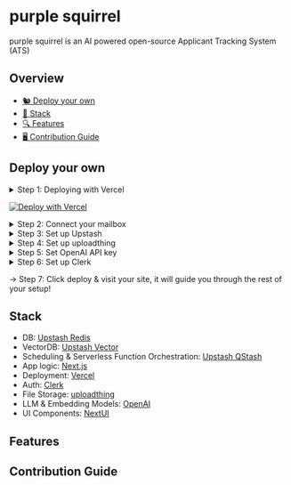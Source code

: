 # purple squirrel
purple squirrel is an AI powered open-source Applicant Tracking System (ATS)

## Overview
- [🐿️ Deploy your own](#deploy-your-own)
- [🥞 Stack](#stack)
- [🔍 Features](#features)
- [🖥️ Contribution Guide](#contribution-guide)

## Deploy your own
<details>
  <summary>Step 1: Deploying with Vercel</summary>

  1. Click the button below.
  2. Connect your GitHub account & create a Git repository as described.
  3. Fill the environment variables as described in the next steps.
</details>

[![Deploy with Vercel](https://vercel.com/button)](https://vercel.com/new/clone?repository-url=https%3A%2F%2Fgithub.com%2Fyunusemreozdemir%2Fpurple-squirrel&env=UPSTASH_REDIS_REST_URL,UPSTASH_REDIS_REST_TOKEN,UPSTASH_VECTOR_REST_URL,UPSTASH_VECTOR_REST_TOKEN,QSTASH_URL,QSTASH_TOKEN,IMAP_USERNAME,IMAP_PASSWORD,IMAP_HOST,IMAP_PORT,UPLOADTHING_SECRET,UPLOADTHING_APP_ID,NEXT_PUBLIC_CLERK_PUBLISHABLE_KEY,CLERK_SECRET_KEY,NEXT_PUBLIC_CLERK_SIGN_IN_URL,NEXT_PUBLIC_CLERK_SIGN_UP_URL,OPENAI_API_KEY,BASIC_AUTH_PASSWORD)

<details>
  <summary>Step 2: Connect your mailbox</summary>

  **Note:** This tutorial will be based on Gmail, but you can set up an IMAP connection with any other provider.
  1. Complete the following steps described in [this tutorial](https://support.google.com/a/answer/9003945#imap_gmail&zippy=%2Cstep-turn-on-imap-in-gmail%2Cstep-create-and-use-app-passwords%2Cstep-turn-on-less-secure-apps).
     * Turn on Less secure apps.
     * Create and use App Passwords.
     * Turn on IMAP in Gmail.
  2. Fill the following environment variables in Vercel:
     * IMAP_USERNAME: Your mail address
     * IMAP_PASSWORD: App Password you generated
     * IMAP_HOST: imap.gmail.com
     * IMAP_PORT: 993
</details>

<details>
  <summary>Step 3: Set up Upstash</summary>

  1. Open an Upstash account.
  2. Switch to [Redis tab in Console](https://console.upstash.com/redis).
  3. Click Create database.
  4. Think of a name and select a primary region close to your users.<br/>
     <img width="511" alt="create-redis-database" src="https://github.com/yunusemreozdemir/purple-squirrel/assets/47982397/3dea59e2-a910-4bbb-84c0-19007cb2bbf9">

  5. Click Next -> Click Create.
  6. Fill the following environment variables in Vercel, which can be found and copied in your database page:
     * UPSTASH_REDIS_REST_URL
     * UPSTASH_REDIS_REST_TOKEN<br/><br/>
     <img width="431" alt="redis-tokens" src="https://github.com/yunusemreozdemir/purple-squirrel/assets/47982397/b78d08e4-c812-4c7c-873d-93cdcc274ce2">
  7. Switch to [Vector tab in Console](https://console.upstash.com/vector).
  8. Click Create Index.
  9. Think of a name and select a region close to your users, Embedding Model, Dimensions and Metric should be set like below.<br/>
      <img width="548" alt="Screenshot 2024-06-11 at 16 38 03" src="https://github.com/yunusemreozdemir/purple-squirrel/assets/47982397/56cfedf3-969a-4c03-a7fd-49e96d026922">
  10. Click Next -> Click Create.
  11. Fill the following environment variables in Vercel, which can be found and copied in your index page:
      * UPSTASH_VECTOR_REST_URL: Your endpoint
      * UPSTASH_VECTOR_REST_TOKEN<br/><br/>
      <img width="971" alt="Screenshot 2024-06-11 at 16 40 48" src="https://github.com/yunusemreozdemir/purple-squirrel/assets/47982397/780e6354-421f-467e-a2e3-e107133ab0d3">
  12. Switch to [QStash tab in Console](https://console.upstash.com/qstash)
  13. Fill the following environment variables in Vercel, which can be found and copied in your QStash page:
      * QSTASH_URL
      * QSTASH_TOKEN<br/><br/>
        <img width="367" alt="qstash-tokens" src="https://github.com/yunusemreozdemir/purple-squirrel/assets/47982397/8811172b-113f-4505-bacc-cba8365e6763">

</details>

<details>
  <summary>Step 4: Set up uploadthing</summary>

  1. Sign in to uploadthing.
  2. Click Create a new app.
  3. Think of a name and select an app default region close to your users.<br/>
     <img width="376" alt="uploadthing-create" src="https://github.com/yunusemreozdemir/purple-squirrel/assets/47982397/5d297e6d-0db5-4a4d-8588-4d383831e9ed">

  4. Fill the following environment variables in Vercel, which can be found and copied in the API Keys tab:
     * UPLOADTHING_SECRET
     * UPLOADTHING_APP_ID<br/><br/>
     <img width="1246" alt="uploadthing-keys" src="https://github.com/yunusemreozdemir/purple-squirrel/assets/47982397/24c585e9-367b-43cf-910b-973e3c2495fd">

</details>

<details>
  <summary>Step 5: Set OpenAI API key</summary>

  1. Go to [OpenAI Platform -> API keys](https://platform.openai.com/api-keys) and login to your account.
  2. Click Create new secret key.
  3. Enter a name and click Create secret key.<br/>
     <img width="506" alt="openai-key" src="https://github.com/yunusemreozdemir/purple-squirrel/assets/47982397/e41693b9-e95e-4fd6-8971-f94acc78fbd6">
  4. Don't forget to copy and save your key. Fill the following environment variable in Vercel:
     * OPENAI_API_KEY
</details>

<details>
  <summary>Step 6: Set up Clerk</summary>

  1. Sign in to Clerk and create an application.
  2. Select a project name and your preferred sign in options.
  3. Fill the following environment variables in Vercel, which can be found and copied in the API keys tab:
     * NEXT_PUBLIC_CLERK_PUBLISHABLE_KEY
     * CLERK_SECRET_KEY
     * NEXT_PUBLIC_CLERK_SIGN_IN_URL: /sign-in
     * NEXT_PUBLIC_CLERK_SIGN_UP_URL: /sign-up
       <img width="1078" alt="clerk-keys" src="https://github.com/yunusemreozdemir/purple-squirrel/assets/47982397/df42e8b9-cb10-4ba9-ad16-559505a95048"><br/>
**Now we will create ourselves user and make it admin. We will only need to do this once as Recruiter and Admin roles can easily be given in Admin Dashboard inside our application.**
  1. Switch to Users tab.
  2. Click Create user.
  3. Set up an email and a password, click Create.<br/>
  <img width="427" alt="clerk-user-create" src="https://github.com/yunusemreozdemir/purple-squirrel/assets/47982397/a736a04e-db30-4826-88e7-c3a8ed350798">

  4. Click on the created user to go its page.
  5. Scroll down to see Metadata section, Edit **public** metadata.<br/>
  <img width="777" alt="clerk-before" src="https://github.com/yunusemreozdemir/purple-squirrel/assets/47982397/ea8576f2-67a4-4c8d-90be-d2f42a1fdc70">

  6. Give admin role as shown below, click Save.<br/>
  ```json
{
	"role": "admin"
}
  ```
  <img width="653" alt="clerk-json" src="https://github.com/yunusemreozdemir/purple-squirrel/assets/47982397/27dedf74-fb4a-4643-94cd-613f583b7cc3">

  7. You should see something like this:<br/>
  <img width="878" alt="clerk-after" src="https://github.com/yunusemreozdemir/purple-squirrel/assets/47982397/72d66115-0998-4829-973a-6d4fecce4f0c">
  
  8. Finally, switch to Sessions tab and edit session token.<br/>
  <img width="1051" alt="clerk-session-before" src="https://github.com/yunusemreozdemir/purple-squirrel/assets/47982397/13b6d611-26d3-4872-9321-27f7bc911bbb">

  9. Set it as shown below:<br/>
  ```json
{
	"metadata": "{{user.public_metadata}}"
}
  ```
  <img width="944" alt="clerk-session-after" src="https://github.com/yunusemreozdemir/purple-squirrel/assets/47982397/1410bb54-14fd-4716-900c-5eed663594aa">



     
</details>

→ Step 7: Click deploy & visit your site, it will guide you through the rest of your setup!

## Stack
- DB: [Upstash Redis](https://upstash.com)
- VectorDB: [Upstash Vector](https://upstash.com)
- Scheduling & Serverless Function Orchestration: [Upstash QStash](https://upstash.com)
- App logic: [Next.js](https://nextjs.org)
- Deployment: [Vercel](https://vercel.com)
- Auth: [Clerk](https://clerk.com)
- File Storage: [uploadthing](https://uploadthing.com)
- LLM & Embedding Models: [OpenAI](https://openai.com)
- UI Components: [NextUI](https://nextui.org)

## Features

## Contribution Guide

